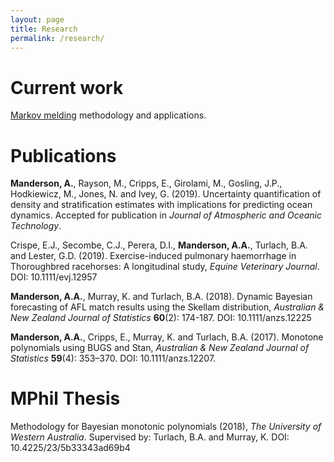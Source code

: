 ```yaml
---
layout: page
title: Research
permalink: /research/
---
```


# Current work

[Markov melding](https://projecteuclid.org/euclid.ba/1523671251) methodology and
applications.

<!-- # In preparation -->

# Publications

**Manderson, A.**, Rayson, M., Cripps, E., Girolami, M., Gosling, J.P.,
Hodkiewicz, M., Jones, N. and Ivey, G. (2019). Uncertainty quantification of
density and stratification estimates with implications for predicting ocean
dynamics. Accepted for publication in _Journal of Atmospheric and Oceanic
Technology_.

Crispe, E.J., Secombe, C.J., Perera, D.I., **Manderson, A.A.**, Turlach, B.A.
and Lester, G.D. (2019). Exercise-induced pulmonary haemorrhage in Thoroughbred
racehorses: A longitudinal study, _Equine Veterinary Journal_. DOI:
10.1111/evj.12957

**Manderson, A.A.**, Murray, K. and Turlach, B.A. (2018). Dynamic Bayesian
forecasting of AFL match results using the Skellam distribution, _Australian &
New Zealand Journal of Statistics_ **60**(2): 174-187.  DOI: 10.1111/anzs.12225 

**Manderson, A.A.**, Cripps, E., Murray, K. and Turlach, B.A. (2017). Monotone
polynomials using BUGS and Stan, _Australian & New Zealand Journal of
Statistics_ **59**(4): 353–370.  DOI: 10.1111/anzs.12207.

# MPhil Thesis

Methodology for Bayesian monotonic polynomials (2018),
_The University of Western Australia_. 
Supervised by: Turlach, B.A. and Murray, K.
DOI: 10.4225/23/5b33343ad69b4 
